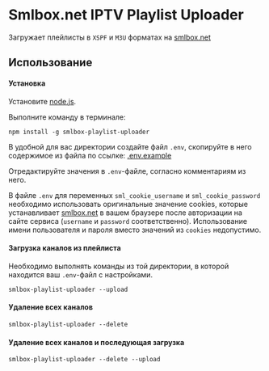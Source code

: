 # Smlbox.net IPTV Playlist Uploader

Загружает плейлисты в `XSPF` и `M3U` форматах на [smlbox.net](http://www.smlbox.net/)

## Использование

#### Установка
Установите [node.js](https://nodejs.org/).

Выполните команду в терминале:
```
npm install -g smlbox-playlist-uploader
```

В удобной для вас директории создайте файл `.env`, скопируйте в него содержимое из файла по ссылке: [.env.example](https://raw.githubusercontent.com/radist2s/smlbox-playlist-uploader/master/.env.example)

Отредактируйте значения в `.env`-файле, согласно комментариям из него.

В файле `.env` для переменных `sml_cookie_username` и `sml_cookie_password` необходимо использовать оригинальные значение cookies, которые устанавливает [smlbox.net](http://www.smlbox.net/) в вашем браузере после авторизации на сайте сервиса (`username` и `password` соответственно). Использование имени пользователя и пароля вместо значений из `cookies` недопустимо.

#### Загрузка каналов из плейлиста
Необходимо выполнять команды из той директории, в которой находится ваш `.env`-файл с настройками.
```
smlbox-playlist-uploader --upload
```
#### Удаление всех каналов
```
smlbox-playlist-uploader --delete
```
#### Удаление всех каналов и последующая загрузка
```
smlbox-playlist-uploader --delete --upload
```
